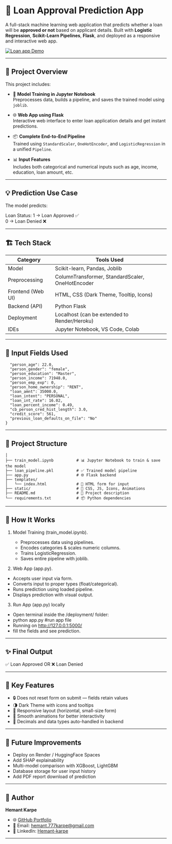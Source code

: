 # 🧠 Loan Approval Prediction App

A full-stack machine learning web application that predicts whether a loan will be **approved or not** based on applicant details. Built with **Logistic Regression**, **Scikit-Learn Pipelines**, **Flask**, and deployed as a responsive and interactive web app.

[![Loan app Demo](https://github.com/Hemant-Karpe-777/Machine-Learning-Projects-Showcase/blob/main/AdvancedML%20%26%20Feature%20Drift/deploy/images/web%20page%20for%20loan%20input.png)](https://github.com/Hemant-Karpe-777/Machine-Learning-Projects-Showcase/blob/main/AdvancedML%20%26%20Feature%20Drift/deploy)

---

## 🚀 Project Overview

This project includes:

- 🧪 **Model Training in Jupyter Notebook**  
  Preprocesses data, builds a pipeline, and saves the trained model using `joblib`.

- 🌐 **Web App using Flask**  
  Interactive web interface to enter loan application details and get instant predictions.

- 📦 **Complete End-to-End Pipeline**  
  Trained using `StandardScaler`, `OneHotEncoder`, and `LogisticRegression` in a unified `Pipeline`.

- 📊 **Input Features**  
  Includes both categorical and numerical inputs such as age, income, education, loan amount, etc.

---

## 💡 Prediction Use Case

The model predicts:


Loan Status: 
1 → Loan Approved ✅  
0 → Loan Denied ❌

---

## 🏗️ Tech Stack
| Category          | Tools Used                                       |
| ----------------- | ------------------------------------------------ |
| Model             | Scikit-learn, Pandas, Joblib                     |
| Preprocessing     | ColumnTransformer, StandardScaler, OneHotEncoder |
| Frontend (Web UI) | HTML, CSS (Dark Theme, Tooltip, Icons)           |
| Backend (API)     | Python Flask                                     |
| Deployment        | Localhost (can be extended to Render/Heroku)     |
| IDEs              | Jupyter Notebook, VS Code, Colab                 |

---

## 🧰 Input Fields Used
```{
  "person_age": 22.0,
  "person_gender": "female",
  "person_education": "Master",
  "person_income": 71948.0,
  "person_emp_exp": 0,
  "person_home_ownership": "RENT",
  "loan_amnt": 35000.0,
  "loan_intent": "PERSONAL",
  "loan_int_rate": 16.02,
  "loan_percent_income": 0.49,
  "cb_person_cred_hist_length": 3.0,
  "credit_score": 561,
  "previous_loan_defaults_on_file": "No"
}
```

---

## 📁 Project Structure
```Loan-Approval-App(deployment)/
│
├── train_model.ipynb          # 📊 Jupyter Notebook to train & save the model
├── loan_pipeline.pkl          # ✅ Trained model pipeline
├── app.py                     # 🌐 Flask backend
├── templates/
│   └── index.html             # 🎨 HTML form for input
├── static/                    # 💅 CSS, JS, Icons, Animations
├── README.md                  # 📘 Project description
└── requirements.txt           # 📦 Python dependencies
```
---

## 🔁 How It Works
1. Model Training (train_model.ipynb).
   - Preprocesses data using pipelines.
   - Encodes categories & scales numeric columns.
   - Trains LogisticRegression.
   - Saves entire pipeline with joblib.

2. Web App (app.py).
- Accepts user input via form.
- Converts input to proper types (float/categorical).
- Runs prediction using loaded pipeline.
- Displays prediction with visual output.

3. Run App (app.py) locally 
- Open terminal inside the /deployment/ folder:
- python app.py  #run app file
- Running on http://127.0.0.1:5000/
- fill the fields and see prediction.

---

## ✨ Final Output
✅ Loan Approved
OR
❌ Loan Denied

---

## 🎯 Key Features
- 🔒 Does not reset form on submit — fields retain values
- 🌗 Dark Theme with icons and tooltips
- 📱 Responsive layout (horizontal, small-size form)
- 🎉 Smooth animations for better interactivity
- 🧩 Decimals and data types auto-handled in backend

---

## 📌 Future Improvements
- Deploy on Render / HuggingFace Spaces
- Add SHAP explainability
- Multi-model comparison with XGBoost, LightGBM
- Database storage for user input history
- Add PDF report download of prediction

---

## 🙌 Author

**Hemant Karpe**   
- 🌐 [GitHub Portfolio](https://github.com/Hemant-Karpe-777)
- 📧 Email: hemant.777karpe@gmail.com  
- 🔗 LinkedIn: [Hemant-karpe](https://www.linkedin.com/in/hemant-karpe)

---

